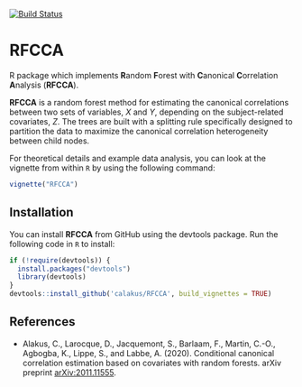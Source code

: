 [![Build Status](https://travis-ci.com/calakus/RFCCA.svg?branch=master)](https://travis-ci.com/calakus/RFCCA)

# RFCCA
R package which implements **R**andom **F**orest with **C**anonical **C**orrelation **A**nalysis (**RFCCA**).

**RFCCA** is a random forest method for estimating the canonical correlations between two sets of variables, *X* and *Y*, depending on 
the subject-related covariates, *Z*. The trees are built with a splitting rule specifically designed to partition the data to maximize 
the canonical correlation heterogeneity between child nodes.

For theoretical details and example data analysis, you can look at the vignette from within `R` by using the following command:

```R
vignette("RFCCA")
```

## Installation
You can install **RFCCA** from GitHub using the devtools package. Run the following code in `R` to install:

```R
if (!require(devtools)) {
  install.packages("devtools")
  library(devtools)
}
devtools::install_github('calakus/RFCCA', build_vignettes = TRUE)
```   
## References

- Alakus, C., Larocque, D., Jacquemont, S., Barlaam, F., Martin, C.-O., Agbogba, K., Lippe, S., and Labbe, A. (2020). Conditional canonical correlation estimation based on covariates with random forests. arXiv preprint [arXiv:2011.11555](https://arxiv.org/abs/2011.11555).

